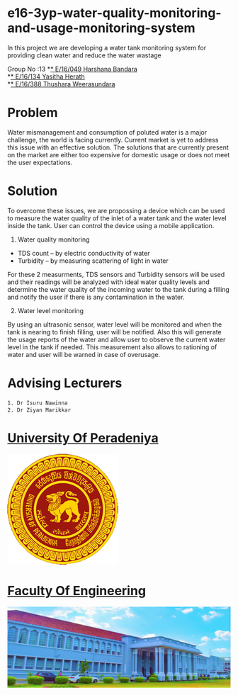 # e16-3yp-water-quality-monitoring-and-usage-monitoring-system
In this project we are developing a water tank monitoring system for providing clean water and reduce the water wastage

Group No :13
*[* E/16/049      Harshana Bandara](e16049@eng.pdn.ac.lk)           
*[* E/16/134      Yasitha Herath](e16134@eng.pdn.ac.lk)                  
*[* E/16/388      Thushara Weerasundara](e16388@eng.pdn.ac.lk)       

# Problem

Water mismanagement and consumption of poluted water is a major challenge, the world is facing currently. Current market is yet to address this issue with an effective solution. The solutions that are currently present on the market are either too expensive for domestic usage or does not meet the user expectations.


# Solution

To overcome these issues, we are propossing a device which can be used to measure the water quality of the inlet of a water tank and the water level inside the tank. User can control the device using a mobile application.

1.	Water quality monitoring

* TDS count – by electric conductivity of water
* Turbidity – by measuring scattering of light in water

For these 2 measurments, TDS sensors and Turbidity sensors will be used and their readings will be analyzed with ideal water quality levels and determine the water quality of the incoming water to the tank during a filling and notify the user if there is any contamination in the water.


2.	Water level monitoring

By using an ultrasonic sensor, water level will be monitored and when the tank is nearing to finish filling, user will be notified.
Also this will generate the usage reports of the water and allow user to observe the current water level in the tank if needed. This measurement also allows to rationing of water and user will be warned in case of overusage.








# Advising Lecturers

    1. Dr Isuru Nawinna
    2. Dr Ziyan Marikkar


# [University Of Peradeniya](https://www.pdn.ac.lk/uop/directory/index.php)

![](images/University_of_Peradeniya_crest.png)

# [Faculty Of Engineering](http://eng.pdn.ac.lk/)

![](images/ar.jpg)


